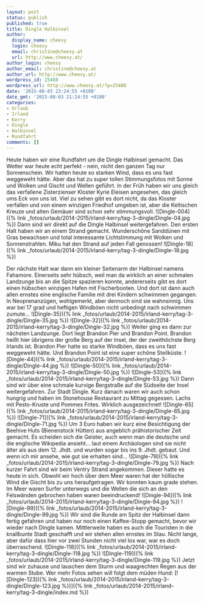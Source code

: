```yaml
---
layout: post
status: publish
published: true
title: Dingle Halbinsel
author:
  display_name: cheesy
  login: cheesy
  email: christine@cheesy.at
  url: http://www.cheesy.at/
author_login: cheesy
author_email: christine@cheesy.at
author_url: http://www.cheesy.at/
wordpress_id: 25488
wordpress_url: http://www.cheesy.at/?p=25488
date: '2015-08-03 23:24:55 +0100'
date_gmt: '2015-08-03 21:24:55 +0100'
categories:
- Urlaub
- Irland
- Kerry
- Dingle
- Halbinsel
- Rundfahrt
comments: []
---
```

Heute haben wir eine Rundfahrt um die Dingle Halbinsel gemacht. Das Wetter war heute echt perfekt - nein, nicht den ganzen Tag nur Sonnenschein. Wir hatten heute so starken Wind, dass es uns fast weggeweht hätte. Aber das hat zu super tollen Stimmungsfotos mit Sonne und Wolken und Gischt und Wellen geführt.
In der Früh haben wir uns gleich das verfallene Zisterzienser Kloster Kyrie Eleisen angesehen, das gleich ums Eck von uns ist. Viel zu sehen gibt es dort nicht, da das Kloster verfallen und von einem winzigen Friedhof umgeben ist, aber die Keltischen Kreuze und alten Gemäuer sind schon sehr stimmungsvoll.
![Dingle-004]({% link _fotos/urlaub/2014-2015/irland-kerry/tag-3-dingle/Dingle-04.jpg %})
Dann sind wir direkt auf die Dingle Halbinsel weitergefahren. Den ersten Halt haben wir an einem Strand gemacht. Wunderschöne Sanddünen mit Gras bewachsen und total interessante Lichtstimmung mit Wolken und Sonnenstrahlen. Miku hat den Strand auf jeden Fall genossen!
![Dingle-18]({% link _fotos/urlaub/2014-2015/irland-kerry/tag-3-dingle/Dingle-18.jpg %})
<!--more-->
Der nächste Halt war dann ein kleiner Seitenarm der Halbinsel namens Fahamore. Einerseits sehr hübsch, weil man da wirklich an einer schmalen Landzunge bis an die Spitze spazieren konnte, andererseits gibt es dort einen hübschen winzigen Hafen mit Fischerbooten. Und dort ist dann auch allen ernstes eine englische Familie mit drei Kindern schwimmen gegangen. In Neoprenanzügen, wohlgemerkt, aber dennoch sind sie wahnsinnig. Uns war bei 17 grad und heftigen Windböen nicht unbedingt nach schwimmen zumute...
![Dingle-35]({% link _fotos/urlaub/2014-2015/irland-kerry/tag-3-dingle/Dingle-35.jpg %})
 ![Dingle-32]({% link _fotos/urlaub/2014-2015/irland-kerry/tag-3-dingle/Dingle-32.jpg %})
Weiter ging es dann zur nächsten Landzunge. Dort liegt Brandon Pier und Brandon Point. Brandon heißt hier übrigens der große Berg auf der Insel, der der zweithöchste Berg Irlands ist. Brandon Pier hatte so starke Windböen, dass es uns fast weggeweht hätte. Und Brandon Point ist eine super schöne Steilküste.
![Dingle-44]({% link _fotos/urlaub/2014-2015/irland-kerry/tag-3-dingle/Dingle-44.jpg %})
 ![Dingle-50]({% link _fotos/urlaub/2014-2015/irland-kerry/tag-3-dingle/Dingle-50.jpg %})
 ![Dingle-53]({% link _fotos/urlaub/2014-2015/irland-kerry/tag-3-dingle/Dingle-53.jpg %})
Dann sind wir über eine schmale kurvige Bergstraße auf die Südseite der Insel weitergefahren. Zur Stadt Dingle. Kurz danach waren wir auch schon hungrig und haben im Stonehouse Restaurant zu Mittag gegessen. Lachs mit Pesto-Kruste und Pommes Frites. Wirklich ausgezeichnet!
![Dingle-65]({% link _fotos/urlaub/2014-2015/irland-kerry/tag-3-dingle/Dingle-65.jpg %})
 ![Dingle-71]({% link _fotos/urlaub/2014-2015/irland-kerry/tag-3-dingle/Dingle-71.jpg %})
Um 3 Euro haben wir kurz eine Besichtigung der Beehive Huts (Bienenstock Hütten) aus angeblich prähistorischer Zeit gemacht. Es scheiden sich die Geister, auch wenn man die deutsche und die englische Wikipedia ansieht... laut einem Archäologen sind sie nicht älter als aus dem 12. Jhdt. und wurden sogar bis ins 9. Jhdt. gebaut. Und wenn ich mir ansehe, wie gut sie erhalten sind...
![Dingle-79]({% link _fotos/urlaub/2014-2015/irland-kerry/tag-3-dingle/Dingle-79.jpg %})
Nach kurzer Fahrt sind wir beim Ventry Strand angekommen. Dieser hatte es heute in sich. Obwohl wir hoch über dem Meer waren hat der höllische Wind die Gischt bis zu uns heraufgetragen. Wir konnten kaum grade stehen. Im Meer waren Surfer unterwegs und die Wellen die sich an den Felswänden gebrochen haben waren beeindruckend!
![Dingle-94]({% link _fotos/urlaub/2014-2015/irland-kerry/tag-3-dingle/Dingle-94.jpg %})
 ![Dingle-99]({% link _fotos/urlaub/2014-2015/irland-kerry/tag-3-dingle/Dingle-99.jpg %})
Wir sind die Runde am Spitz der Halbinsel dann fertig gefahren und haben nur noch einen Kaffee-Stopp gemacht, bevor wir wieder nach Dingle kamen. Mittlerweile haben es auch die Touristen in die knallbunte Stadt geschafft und wir stehen allen ernstes im Stau. Nicht lange, aber dafür dass hier vor zwei Stunden nicht viel los war, war es doch überraschend.
![Dingle-118]({% link _fotos/urlaub/2014-2015/irland-kerry/tag-3-dingle/Dingle-118.jpg %})
 ![Dingle-119]({% link _fotos/urlaub/2014-2015/irland-kerry/tag-3-dingle/Dingle-119.jpg %})
Jetzt sind wir zuhause und lauschen dem Sturm und waagrechten Regen aus der warmen Stube.
Wer mehr Fotos sehen will folgt dem müden Hund:
[![Dingle-123]({% link _fotos/urlaub/2014-2015/irland-kerry/tag-3-dingle/Dingle-123.jpg %})]({% link _fotos/urlaub/2014-2015/irland-kerry/tag-3-dingle/index.md %})
